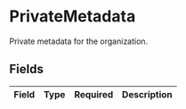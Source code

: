 # PrivateMetadata

Private metadata for the organization.


## Fields

| Field       | Type        | Required    | Description |
| ----------- | ----------- | ----------- | ----------- |